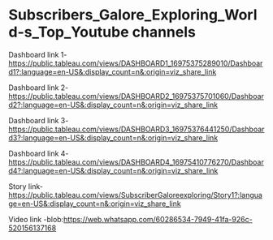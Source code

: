 # Subscribers_Galore_Exploring_World-s_Top_Youtube channels

Dashboard link 1-https://public.tableau.com/views/DASHBOARD1_16975375289010/Dashboard1?:language=en-US&:display_count=n&:origin=viz_share_link

Dashboard link 2-https://public.tableau.com/views/DASHBOARD2_16975375701060/Dashboard2?:language=en-US&:display_count=n&:origin=viz_share_link

Dashboard link 3-https://public.tableau.com/views/DASHBOARD3_16975376441250/Dashboard3?:language=en-US&:display_count=n&:origin=viz_share_link

Dashboard link 4-https://public.tableau.com/views/DASHBOARD4_16975410776270/Dashboard4?:language=en-US&:display_count=n&:origin=viz_share_link

Story link-https://public.tableau.com/views/SubscriberGaloreexploring/Story1?:language=en-US&:display_count=n&:origin=viz_share_link

Video link -blob:https://web.whatsapp.com/60286534-7949-41fa-926c-520156137168
